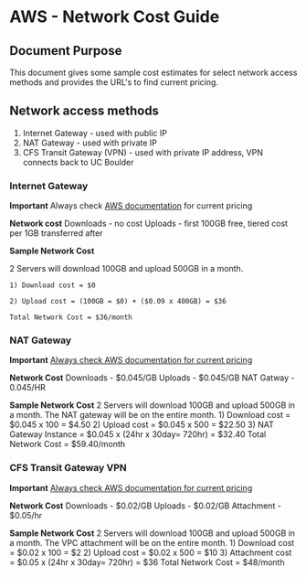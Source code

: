 # AWS - Network Cost Guide

## Document Purpose

This document gives some sample cost estimates for select network access methods and provides the URL's to find current pricing. 

## Network access methods 

1) Internet Gateway - used with public IP
2) NAT Gateway - used with private IP
3) CFS Transit Gateway (VPN) - used with private IP address, VPN connects back to UC Boulder

### Internet Gateway

**Important**
Always check [AWS documentation](https://aws.amazon.com/ec2/pricing/on-demand/) for current pricing
 
**Network cost**
Downloads - no cost 
Uploads - first 100GB free, tiered cost per 1GB transferred after 

**Sample Network Cost**

2 Servers will download 100GB and upload 500GB in a month.

	1) Download cost = $0

	2) Upload cost = (100GB = $0) + ($0.09 x 400GB) = $36

	Total Network Cost = $36/month

### NAT Gateway

**Important**
[Always check AWS documentation for current pricing](https://aws.amazon.com/vpc/pricing/)

**Network Cost**
Downloads - $0.045/GB
Uploads - $0.045/GB
NAT Gatway - 0.045/HR

**Sample Network Cost**
2 Servers will download 100GB and upload 500GB in a month.  The NAT gateway will be on the entire month.
	1) Download cost = $0.045 x 100 = $4.50
	2) Upload cost = $0.045 x 500 = $22.50
	3) NAT Gateway Instance = $0.045 x (24hr x 30day= 720hr) = $32.40
	Total Network Cost = $59.40/month

### CFS Transit Gateway VPN

**Important**
[Always check AWS documentation for current pricing](https://aws.amazon.com/transit-gateway/pricing/)

**Network Cost**
Downloads - $0.02/GB
Uploads - $0.02/GB
Attachment - $0.05/hr

**Sample Network Cost**
2 Servers will download 100GB and upload 500GB in a month.  The VPC attachment will be on the entire month.
	1) Download cost = $0.02 x 100 = $2
	2) Upload cost = $0.02 x 500 = $10
	3) Attachment cost = $0.05 x (24hr x 30day= 720hr) = $36
	Total Network Cost = $48/month

